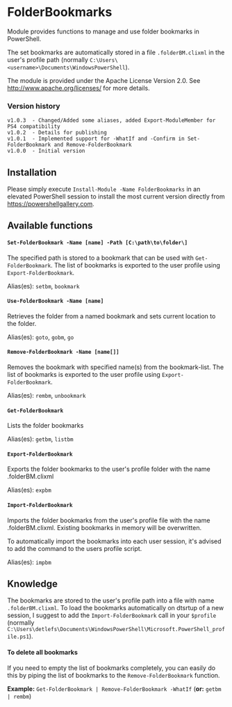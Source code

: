 # FolderBookmarks
Module provides functions to manage and use folder bookmarks in PowerShell.

The set bookmarks are automatically stored in a file `.folderBM.clixml` in the user's profile path (normally `C:\Users\<username>\Documents\WindowsPowerShell`).

The module is provided under the Apache License Version 2.0. See http://www.apache.org/licenses/ for more details.

### Version history
    v1.0.3  - Changed/Added some aliases, added Export-ModuleMember for PS4 compatibility
    v1.0.2  - Details for publishing
    v1.0.1  - Implemented support for -WhatIf and -Confirm in Set-FolderBookmark and Remove-FolderBookmark
    v1.0.0  - Initial version

## Installation
Please simply execute `Install-Module -Name FolderBookmarks` in an elevated PowerShell session to install the most current version directly from https://powershellgallery.com.

## Available functions
#### `Set-FolderBookmark -Name [name] -Path [C:\path\to\folder\]`
The specified path is stored to a bookmark that can be used with `Get-FolderBookmark`.
The list of bookmarks is exported to the user profile using `Export-FolderBookmark`.

Alias(es): `setbm`, `bookmark`

#### `Use-FolderBookmark -Name [name]`
Retrieves the folder from a named bookmark and sets current location to the folder.

Alias(es): `goto`, `gobm`, `go`

#### `Remove-FolderBookmark -Name [name[]]`
Removes the bookmark with specified name(s) from the bookmark-list.
The list of bookmarks is exported to the user profile using `Export-FolderBookmark`.

Alias(es): `rembm`, `unbookmark`

#### `Get-FolderBookmark`
Lists the folder bookmarks

Alias(es): `getbm`, `listbm`

#### `Export-FolderBookmark`
Exports the folder bookmarks to the user's profile folder with the name .folderBM.clixml

Alias(es): `expbm`

#### `Import-FolderBookmark`
Imports the folder bookmarks from the user's profile file with the name .folderBM.clixml.
Existing bookmarks in memory will be overwritten.

To automatically import the bookmarks into each user session, it's advised to add the command to
the users profile script.

Alias(es): `impbm`

## Knowledge
The bookmarks are stored to the user's profile path into a file with name `.folderBM.clixml`.
To load the bookmarks automatically on dtsrtup of a new session, I suggest to add the `Import-FolderBookmark`
call in your `$profile` (normally `C:\Users\detlefs\Documents\WindowsPowerShell\Microsoft.PowerShell_profile.ps1`).

#### To delete all bookmarks
If you need to empty the list of bookmarks completely, you can easily do this by piping the
list of bookmarks to the `Remove-FolderBookmark` function.

**Example:** `Get-FolderBookmark | Remove-FolderBookmark -WhatIf`
(**or:** `getbm | rembm`)
